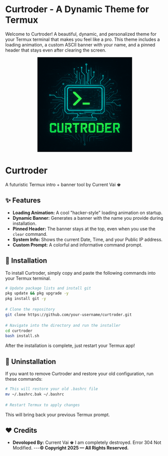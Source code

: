 # Curtroder - A Dynamic Theme for Termux

Welcome to Curtroder! A beautiful, dynamic, and personalized theme for your Termux terminal that makes you feel like a pro. This theme includes a loading animation, a custom ASCII banner with your name, and a pinned header that stays even after clearing the screen.

<p align="center">
  <img src="assets/logo.png" alt="Curtroder Logo" width="300"/>
</p>

# Curtroder
A futuristic Termux intro + banner tool by Current Vai ♚  <!-- এখানে একটি স্ক্রিনশটের লিঙ্ক দেবেন -->

## ✨ Features

-   **Loading Animation:** A cool "hacker-style" loading animation on startup.
-   **Dynamic Banner:** Generates a banner with the name you provide during installation.
-   **Pinned Header:** The banner stays at the top, even when you use the `clear` command.
-   **System Info:** Shows the current Date, Time, and your Public IP address.
-   **Custom Prompt:** A colorful and informative command prompt.

## 🚀 Installation

To install Curtroder, simply copy and paste the following commands into your Termux terminal.

```bash
# Update package lists and install git
pkg update && pkg upgrade -y
pkg install git -y

# Clone the repository
git clone https://github.com/your-username/curtroder.git

# Navigate into the directory and run the installer
cd curtroder
bash install.sh
```
After the installation is complete, just restart your Termux app!

## 🔧 Uninstallation

If you want to remove Curtroder and restore your old configuration, run these commands:

```bash
# This will restore your old .bashrc file
mv ~/.bashrc.bak ~/.bashrc

# Restart Termux to apply changes
```
This will bring back your previous Termux prompt.

## ❤️ Credits

-   **Devoloped By:** Current Vai ♚
    I am completely destroyed. Error 304 Not Modified.
---**© Copyright 2025 — All Rights Reserved.**
